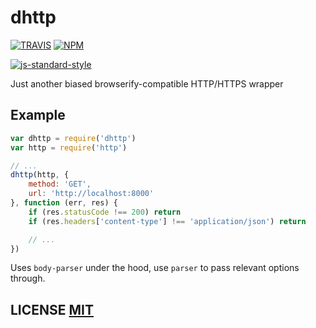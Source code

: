 # dhttp

[![TRAVIS](https://secure.travis-ci.org/dcousens/dhttp.png)](http://travis-ci.org/dcousens/dhttp)
[![NPM](http://img.shields.io/npm/v/dhttp.svg)](https://www.npmjs.org/package/dhttp)

[![js-standard-style](https://cdn.rawgit.com/feross/standard/master/badge.svg)](https://github.com/feross/standard)

Just another biased browserify-compatible HTTP/HTTPS wrapper


## Example

``` javascript
var dhttp = require('dhttp')
var http = require('http')

// ...
dhttp(http, {
	method: 'GET',
	url: 'http://localhost:8000'
}, function (err, res) {
	if (res.statusCode !== 200) return
	if (res.headers['content-type'] !== 'application/json') return

	// ...
})
```

Uses `body-parser` under the hood, use `parser` to pass relevant options through.

## LICENSE [MIT](LICENSE)
